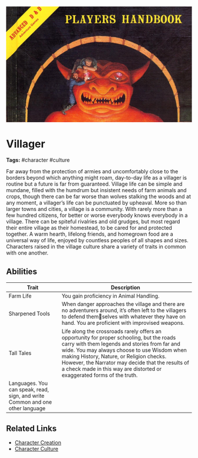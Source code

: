 ![heading](../../assets/images/heading.jpg)

# Villager

**Tags:**  #character #culture 

Far away from the protection of armies and uncomfortably close to the borders beyond which anything might roam, day-to-day life as a villager is routine but a future is far from guaranteed. Village life can be simple and mundane, filled with the humdrum but insistent needs of farm animals and crops, though there can be far worse than wolves stalking the woods and at any moment, a villager’s life can be punctuated by upheaval. More so than larger towns and cities, a village is a community. With rarely more than a few hundred citizens, for better or worse everybody knows everybody in a village. There can be spiteful rivalries and old grudges, but most regard their entire village as their homestead, to be cared for and protected together. A warm hearth, lifelong friends, and homegrown food are a universal way of life, enjoyed by countless peoples of all shapes and sizes. Characters raised in the village culture share a variety of traits in common with one another. 

## Abilities

| Trait | Description |
| ----- | ----------- |
| Farm Life | You gain proficiency in Animal Handling. |
| Sharpened Tools | When danger approaches the village and there are no adventurers around, it’s often left to the villagers to defend themselves with whatever they have on hand. You are proficient with improvised weapons. |
| Tall Tales | Life along the crossroads rarely offers an opportunity for proper schooling, but the roads carry with them legends and stories from far and wide. You may always choose to use Wisdom when making History, Nature, or Religion checks. However, the Narrator may decide that the results of a check made in this way are distorted or exaggerated forms of the truth. |
| Languages. You can speak, read, sign, and write Common and one other language | 

## Related Links
- [Character Creation](../../20_character_creation.md)
- [Character Culture](../../23_character_culture.md)